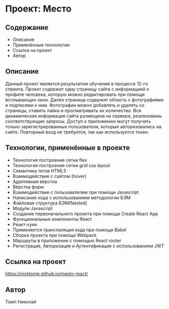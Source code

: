 # Проект: Место

## Содержание

* Описание
* Применённые технологии
* Ссылка на проект
* Автор

## Описание

Данный проект является результатом обучения в процессе 12-го спринта.
Проект содержит одну страницу сайта с информацией о профиле человека, которую можно редактировать при помощи всплывающих окон. Далее страница содержит область с фотографиями и подписями к ним. Фотографии можно добавлять и удалять со страницы, ставить лайки и просматривать их количество.
Вся динамическая информация сайта размещена на сервере, реализованы соответствующие запросы.
Доступ к приложению могут получить только зарегистрированные пользователи, которые авторизовались на сайте. Повторный вход не требуется, так как используется токен.

## Технологии, применённые в проекте

* Технология построения сетки flex
* Технология построения сетки grid css layout
* Семантика тегов HTML5  
* Взаимодействие с сайтом (hover)
* Адаптивная вёрстка
* Вёрстка форм
* Взаимодействие с пользователем при помощи Javascript
* Написание кода с использованием методологии БЭМ  
* Файловая структура БЭМ(Nested)
* Модули Javascript
* Создание первоначального проекта при помощи Create React App
* Функциональные компоненты React
* Реакт-хуки
* Применяется транспиляция кода при помощи Babel
* Cборка проекта при помощи Webpack
* Маршруты в приложении с помощью React router
* Регистрация, Авторизация и Аутентификация с использованием JWT

## Ссылка на проект

<https://nicktomp.github.io/mesto-react/>

## Автор

Томп Николай

